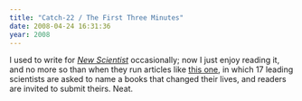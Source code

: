 ```yaml
---
title: "Catch-22 / The First Three Minutes"
date: 2008-04-24 16:31:36
year: 2008
---
```

I used to write for <a href="http://www.newscientist.com"><em>New Scientist</em></a> occasionally; now I just enjoy reading it, and no more so than when they run articles like <a href="http://www.newscientist.com/channel/opinion/dn13647">this one</a>, in which 17 leading scientists are asked to name a books that changed their lives, and readers are invited to submit theirs. Neat.
